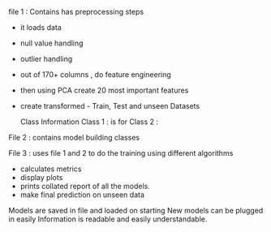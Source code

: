 file 1 : Contains has preprocessing steps
  - it loads data
  - null value handling
  - outlier handling
  - out of 170+ columns , do feature engineering
  - then using PCA create 20 most important features
  - create transformed - Train, Test and unseen Datasets

    Class Information
    Class 1 : is for
    Class 2 : 

File 2 : contains model building classes 


File 3 : uses file 1 and 2 to do the training using different algorithms 
- calculates metrics
- display plots
- prints collated report of all the models. 
- make final prediction on unseen data

Models are saved in file and loaded on starting 
New models can be plugged in easily 
Information is readable and easily understandable. 
